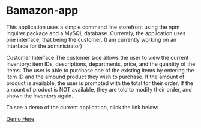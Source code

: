 # Bamazon-app

This application uses a simple command line storefront using the npm inquirer package and a MySQL database. Currently, the application uses one interface, that being the customer. (I am currently working on an interface for the administrator)


Customer Interface
The customer side allows the user to view the current inventory: item IDs, descriptions, departments, price, and the quantity of the items. The user is able to purchase one of the existing items by entering the item ID and the amound product they wish to purchase. If the amount of product is available, the user is prompted with the total for their order. If the amount of product is NOT available, they are told to modify their order, and shown the inventory again.

To see a demo of the current application, click the link below:

[Demo Here](https://drive.google.com/file/d/1WfCFIY-fgBOs2r3Ud7SdW3tfBrBK21eG/view?usp=sharing)

